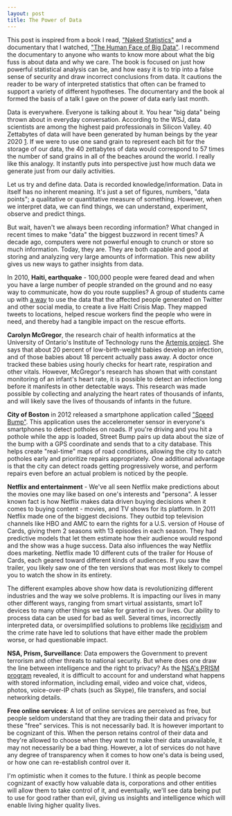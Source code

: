 ```yaml
---
layout: post
title: The Power of Data
---
```


This post is inspired from a book I read, ["Naked Statistics"](http://books.wwnorton.com/books/Naked-Statistics/) and a documentary that I watched, ["The Human Face of Big Data"](http://www.imdb.com/title/tt3312100/). I recommend the documentary to anyone who wants to know more about what the big fuss is about data and why we care. The book is focused on just how powerful statistical analysis can be, and how easy it is to trip into a false sense of security and draw incorrect conclusions from data. It cautions the reader to be wary of interpreted statistics that often can be framed to support a variety of different hypotheses. The documentary and the book al formed the basis of a talk I gave on the power of data early last month.

Data is everywhere. Everyone is talking about it. You hear "big data" being thrown about in everyday conversation. According to the WSJ, data scientists are among the highest paid professionals in Silicon Valley. 40 Zettabytes of data will have been generated by human beings by the year 2020 [1](http://www.computerworld.com/article/2493701/data-center/by-2020--there-will-be-5-200-gb-of-data-for-every-person-on-earth.html). If we were to use one sand grain to represent each bit for the storage of our data, the 40 zettabytes of data would correspond to 57 times the number of sand grains in all of the beaches around the world. I really like this analogy. It instantly puts into perspective just how much data we generate just from our daily activities.

Let us try and define data. Data is recorded knowledge/information. 
Data in itself has no inherent meaning. It's just a set of figures, numbers, "data points"; a qualitative or quantitative measure of something. However, when we interpret data, we can find things, we can understand, experiment, observe and predict things.

But wait, haven't we always been recording information? What changed in recent times to make "data" the biggest buzzword in recent times? A decade ago, computers were not powerful enough to crunch or store so much information. Today, they are. They are both capable and good at storing and analyzing very large amounts of information. This new ability gives us new ways to gather insights from data.

In 2010, **Haiti, earthquake** - 100,000 people were feared dead and when you have a large number of people stranded on the ground and no easy way to communicate, how do you route supplies? A group of students came up with [a way](http://voices.nationalgeographic.com/2012/07/02/crisis-mapping-haiti/) to use the data that the affected people generated on Twitter and other social media, to create a live Haiti Crisis Map. They mapped tweets to locations, helped rescue workers find the people who were in need, and thereby had a tangible impact on the rescue efforts. 

**Carolyn McGregor**, the research chair of health informatics at the University of Ontario's Institute of Technology runs the [Artemis project](https://www.australiaunlimited.com/technology/big-data-saving-lives). She says that about 20 percent of low-birth-weight babies develop an infection, and of those babies about 18 percent actually pass away. A doctor once tracked these babies using hourly checks for heart rate, respiration and other vitals. However, McGregor's research has shown that with constant monitoring of an infant's heart rate, it is possible to detect an infection long before it manifests in other detectable ways. This research was made possible by collecting and analyzing the heart rates of thousands of infants, and will likely save the lives of thousands of infants in the future.

**City of Boston** in 2012 released a smartphone application called ["Speed Bump"](http://www.cnn.com/2012/02/16/tech/street-bump-app-detects-potholes-tells-city-officials/index.html). This application uses the accelerometer sensor in everyone's smartphones to detect potholes on roads. If you're driving and you hit a pothole while the app is loaded, Street Bump pairs up data about the size of the bump with a GPS coordinate and sends that to a city database. This helps create "real-time" maps of road conditions, allowing the city to catch potholes early and prioritize repairs appropriately. One additional advantage is that the city can detect roads getting progressively worse, and perform repairs even before an actual problem is noticed by the people. 

**Netflix and entertainment** - We've all seen Netflix make predictions about the movies one may like based on one's interests and "persona". A lesser known fact is how Netflix makes data driven buying decisions when it comes to buying content - movies, and TV shows for its platform. In 2011 Netflix made one of the biggest decisions. They outbid top television channels like HBO and AMC to earn the rights for a U.S. version of House of Cards, giving them 2 seasons with 13 episodes in each season. They had predictive models that let them estimate how their audience would respond and the show was a huge success. Data also influences the way Netflix does marketing. Netflix made 10 different cuts of the trailer for House of Cards, each geared toward different kinds of audiences. If you saw the trailer, you likely saw one of the ten versions that was most likely to compel you to watch the show in its entirety.

The different examples above show how data is revolutionizing different industries and the way we solve problems. It is impacting our lives in many other different ways, ranging from smart virtual assistants, smart IoT devices to many other things we take for granted in our lives. Our ability to process data can be used for bad as well. Several times, incorrectly interpreted data, or oversimplified solutions to problems like [recidivism](https://www.washingtonpost.com/opinions/big-data-may-be-reinforcing-racial-bias-in-the-criminal-justice-system/2017/02/10/d63de518-ee3a-11e6-9973-c5efb7ccfb0d_story.html) and the crime rate have led to solutions that have either made the problem worse, or had questionable impact. 

**NSA, Prism, Surveillance**: Data empowers the Government to prevent terrorism and other threats to national security. But where does one draw the line between intelligence and the right to privacy? As the [NSA's PRISM program](https://en.wikipedia.org/wiki/PRISM_(surveillance_program)) revealed, it is difficult to account for and understand what happens with stored information, including email, video and voice chat, videos, photos, voice-over-IP chats (such as Skype), file transfers, and social networking details.

**Free online services**: A lot of online services are perceived as free, but people seldom understand that they are trading their data and privacy for these "free" services. This is not necessarily bad. It is however important to be cognizant of this. When the person retains control of their data and they're allowed to choose when they want to make their data unavailable, it may not necessarily be a bad thing. However, a lot of services do not have any degree of transparency when it comes to how one's data is being used, or how one can re-establish control over it. 

I'm optimistic when it comes to the future. I think as people become cognizant of exactly how valuable data is, corporations and other entities will allow them to take control of it, and eventually, we'll see data being put to use for good rather than evil, giving us insights and intelligence which will enable living higher quality lives.